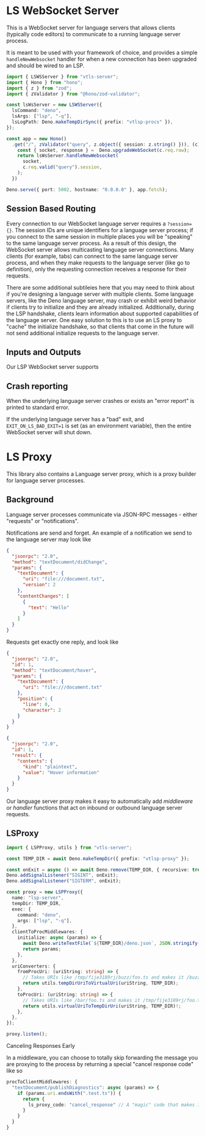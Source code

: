 # LS WebSocket Server

This is a WebSocket server for language servers that allows clients (typically code editors) to communicate to a running language server process.

It is meant to be used with your framework of choice, and provides a simple `handleNewWebsocket` handler for when a new connection has been upgraded and should be wired to an LSP.

```typescript
import { LSWSServer } from "vtls-server";
import { Hono } from "hono";
import { z } from "zod";
import { zValidator } from "@hono/zod-validator";

const lsWsServer = new LSWSServer({
  lsCommand: "deno",
  lsArgs: ["lsp", "-q"],
  lsLogPath: Deno.makeTempDirSync({ prefix: "vtlsp-procs" }),
});

const app = new Hono()
  .get("/", zValidator("query", z.object({ session: z.string() })), (c) => {
    const { socket, response } =  Deno.upgradeWebSocket(c.req.raw);
    return lsWsServer.handleNewWebsocket(
      socket,
      c.req.valid("query").session,
    );
  })

Deno.serve({ port: 5002, hostname: "0.0.0.0" }, app.fetch);
```

## Session Based Routing

Every connection to our WebSocket language server requires a `?session={}`. The session IDs are unique identifiers for a language server process; if you connect to the same session in multiple places you will be "speaking" to the same language server process. As a result of this design, the WebSocket server allows multicasting language server connections. Many clients (for example, tabs) can connect to the same language server process, and when they make requests to the language server (like go to definition), only the requesting connection receives a response for their requests.

There are some additional subtileies here that you may need to think about if you're designing a language server with multiple clients. Some language servers, like the Deno language server, may crash or exhibit weird behavior if clients try to initialize and they are already initialized. Additionally, during the LSP handshake, clients learn information about supported capabilities of the language server. One easy solution to this is to use an LS proxy to "cache" the initialize handshake, so that clients that come in the future will not send additional initialize requests to the language server.

## Inputs and Outputs

Our LSP WebSocket server supports 

## Crash reporting

When the underlying language server crashes or exists an "error report" is printed to standard error.

If the underlying language server has a "bad" exit, and `EXIT_ON_LS_BAD_EXIT=1` is set (as an environment variable), then the entire WebSocket server will shut down.

# LS Proxy

This library also contains a Language server proxy, which is a proxy builder for language server processes.

## Background

Language server processes communicate via JSON-RPC messages - either "requests" or "notifications".

Notifications are send and forget. An example of a notification we send to the language server may look like

```json
{
  "jsonrpc": "2.0",
  "method": "textDocument/didChange",
  "params": {
    "textDocument": {
      "uri": "file:///document.txt",
      "version": 2
    },
    "contentChanges": [
      {
        "text": "Hello"
      }
    ]
  }
}
```

Requests get exactly one reply, and look like

```json
{
  "jsonrpc": "2.0",
  "id": 1,
  "method": "textDocument/hover",
  "params": {
    "textDocument": {
      "uri": "file:///document.txt"
    },
    "position": {
      "line": 0,
      "character": 2
    }
  }
}
```

```json
{
  "jsonrpc": "2.0",
  "id": 1,
  "result": {
    "contents": {
      "kind": "plaintext",
      "value": "Hover information"
    }
  }
}
```

Our language server proxy makes it easy to automatically add _middleware_ or _handler_ functions that act on inbound or outbound language server requests.

## LSProxy

```ts
import { LSPProxy, utils } from "vtls-server";

const TEMP_DIR = await Deno.makeTempDir({ prefix: "vtlsp-proxy" });

const onExit = async () => await Deno.remove(TEMP_DIR, { recursive: true });
Deno.addSignalListener("SIGINT", onExit);
Deno.addSignalListener("SIGTERM", onExit);

const proxy = new LSPProxy({
  name: "lsp-server",
  tempDir: TEMP_DIR,
  exec: {
    command: "deno",
    args: ["lsp", "-q"],
  },
  clientToProcMiddlewares: {
    initialize: async (params) => {
      await Deno.writeTextFile(`${TEMP_DIR}/deno.json`, JSON.stringify({})); // Create a deno.json in the temp dir
      return params;
    },
  },
  uriConverters: {
    fromProcUri: (uriString: string) => {
      // Takes URIs like /tmp/fije3189rj/buzz/foo.ts and makes it /buzz/foo.ts
      return utils.tempDirUriToVirtualUri(uriString, TEMP_DIR);
    },
    toProcUri: (uriString: string) => {
      // Takes URIs like /bar/foo.ts and makes it /tmp/fije3189rj/foo.ts
      return utils.virtualUriToTempDirUri(uriString, TEMP_DIR)!;
    },
  },
});

proxy.listen();
```

Canceling Responses Early

In a middleware, you can choose to totally skip forwarding the message you are proxying to the process by returning a special "cancel response code" like so

```ts
procToClientMiddlewares: {
  "textDocument/publishDiagnostics": async (params) => {
    if (params.uri.endsWith(".test.ts")) {
      return {
        ls_proxy_code: "cancel_response" // A "magic" code that makes it so that the message is NOT passed on to the LSP
      }
    }
  }
}
```

